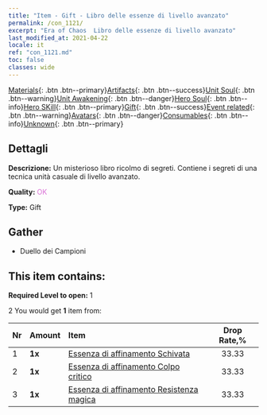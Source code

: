 ```yaml
---
title: "Item - Gift - Libro delle essenze di livello avanzato"
permalink: /con_1121/
excerpt: "Era of Chaos  Libro delle essenze di livello avanzato"
last_modified_at: 2021-04-22
locale: it
ref: "con_1121.md"
toc: false
classes: wide
---
```

 [Materials](/ItemsIT/){: .btn .btn--primary}[Artifacts](/ItemsIT/Artifacts/){: .btn .btn--success}[Unit Soul](/ItemsIT/UnitSoul/){: .btn .btn--warning}[Unit Awakening](/ItemsIT/UnitAwakening/){: .btn .btn--danger}[Hero Soul](/ItemsIT/HeroSoul/){: .btn .btn--info}[Hero SKill](/ItemsIT/HeroSkill/){: .btn .btn--primary}[Gift](/ItemsIT/Gift/){: .btn .btn--success}[Event related](/ItemsIT/Events/){: .btn .btn--warning}[Avatars](/ItemsIT/Avatars/){: .btn .btn--danger}[Consumables](/ItemsIT/Consumables/){: .btn .btn--info}[Unknown](/ItemsIT/Unknown/){: .btn .btn--primary}

## Dettagli
 **Descrizione:** Un misterioso libro ricolmo di segreti. Contiene i segreti di una tecnica unità casuale di livello avanzato.

 **Quality:** <span style="color: #DA70D6">OK</span>

 **Type:** Gift

## Gather

*    Duello dei Campioni 

## This item contains:

 **Required Level to open:** 1

 2 You would get **1** item  from:

  | Nr | Amount |     Item    | Drop Rate,% |
  |:---|:-------|:------------|:---------:|
  | 1 |  **1x** | [Essenza di affinamento Schivata](/ItemsIT/con_1114/) | 33.33 | 
  | 2 |  **1x** | [Essenza di affinamento Colpo critico](/ItemsIT/con_1115/) | 33.33 | 
  | 3 |  **1x** | [Essenza di affinamento Resistenza magica](/ItemsIT/con_1118/) | 33.33 | 

